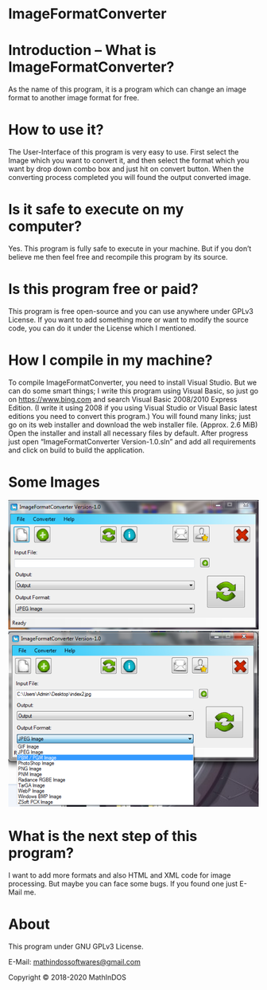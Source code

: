 # ImageFormatConverter

# Introduction – What is ImageFormatConverter?

As the name of this program, it is a program which can change an image format to another image format for free.

# How to use it?

The User-Interface of this program is very easy to use. First select the Image which you want to convert it, and then select the format which you want by drop down combo box and just hit on convert button.  When the converting process completed you will found the output converted image.

# Is it safe to execute on my computer?

Yes. This program is fully safe to execute in your machine. But if you don’t believe me then feel free and recompile this program by its source.

# Is this program free or paid?

This program is free open-source and you can use anywhere under GPLv3 License. If you want to add something more or want to modify the source code, you can do it under the License which I mentioned.

# How I compile in my machine?

To compile ImageFormatConverter, you need to install Visual Studio. But we can do some smart things; I write this program using Visual Basic, so just go on https://www.bing.com and search Visual Basic 2008/2010 Express Edition. (I write it using 2008 if you using Visual Studio or Visual Basic latest editions you need to convert this program.)  You will found many links; just go on its web installer and download the web installer file.  (Approx. 2.6 MiB)  Open the installer and install all necessary files by default. After progress just open “ImageFormatConverter Version-1.0.sln” and add all requirements and click on build to build the application.

# Some Images

<img src="https://github.com/MathInDOS/ImageFormatConverter/blob/main/Source%20Code/shot1.png"></img>
<img src="https://github.com/MathInDOS/ImageFormatConverter/blob/main/Source%20Code/shot2.png"></img>

# What is the next step of this program?

I want to add more formats and also HTML and XML code for image processing. But maybe you can face some bugs. If you found one just E-Mail me.

# About

This program under GNU GPLv3 License.

E-Mail: mathindossoftwares@gmail.com

Copyright © 2018-2020 MathInDOS	




